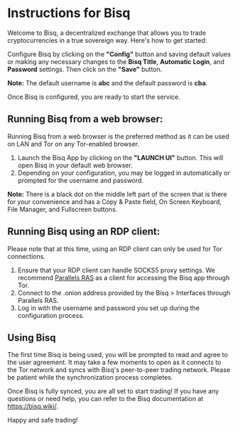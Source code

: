 # Instructions for Bisq

Welcome to Bisq, a decentralized exchange that allows you to trade cryptocurrencies in a true sovereign way. Here's how to get started:

Configure Bisq by clicking on the **"Config"** button and saving default values or making any necessary changes to the **Bisq Title**, **Automatic Login**, and **Password** settings. Then click on the **"Save"** button.

**Note:** The default username is **abc** and the default password is **cba**.

Once Bisq is configured, you are ready to start the service.

## Running Bisq from a web browser:

Running Bisq from a web browser is the preferred method as it can be used on LAN and Tor on any Tor-enabled browser.

1. Launch the Bisq App by clicking on the **"LAUNCH UI"** button. This will open Bisq in your default web browser.
2. Depending on your configuration, you may be logged in automatically or prompted for the username and password.

**Note:** There is a black dot on the middle left part of the screen that is there for your convenience and has a Copy & Paste field, On Screen Keyboard, File Manager, and Fullscreen buttons.

## Running Bisq using an RDP client:

Please note that at this time, using an RDP client can only be used for Tor connections.

1. Ensure that your RDP client can handle SOCKS5 proxy settings. We recommend [Parallels RAS](https://www.parallels.com/products/ras/download/client/) as a client for accessing the Bisq app through Tor.
2. Connect to the .onion address provided by the Bisq > Interfaces through Parallels RAS.
3. Log in with the username and password you set up during the configuration process.

## Using Bisq

The first time Bisq is being used, you will be prompted to read and agree to the user agreement. It may take a few moments to open as it connects to the Tor network and syncs with Bisq's peer-to-peer trading network. Please be patient while the synchronization process completes.
 
Once Bisq is fully synced, you are all set to start trading! If you have any questions or need help, you can refer to the Bisq documentation at https://bisq.wiki/.

Happy and safe trading!
